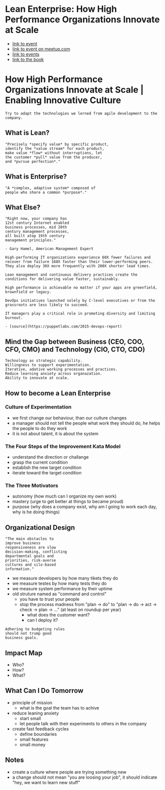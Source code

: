 # Lean Enterprise: How High Performance Organizations Innovate at Scale

* [link to event](http://info.thoughtworks.com/lean-enterprise-hh-okt-2015.html)
* [link to event on meetup.com](http://www.meetup.com/de/ThoughtWorks-Hamburg/events/225283414/)
* [link to events](https://www.thoughtworks.com/de/events)
* [link to the book](http://shop.oreilly.com/product/0636920030355.do)

# How High Performance Organizations Innovate at Scale | Enabling Innovative Culture

```
Try to adapt the technologies we lerned from agile development to the company.
```

## What is Lean?

```
"Precisely *specify value* by specific product,
identify the *value stream* for each product,
make value *flow* without interruptions, let
the customer *pull* value from the producer,
and *pursue perfection*."
```

## What is Enterprise?

```
"A *complex, adaptive system* composed of
people who share a common *purpose*."
```

## What Else?

```
"Right now, your company has
12st century Internet enabled
business processes, mid 20th
century management processes,
all built atop 19th century
management principles."

- Gary Hamel, American Management Expert
```

```
High-performing IT organizations experience 60X fewer failures and recover from failure 168X faster than their lower-performing peers. They also deploy 30X more frequently with 200X shorter lead times.

Lean management and continuous delivery practices create the conditions for delivering value faster, sustainably.

High performance is achievable no matter if your apps are greenfield, brownfield or legacy.

DevOps initiatives launched solely by C-level executives or from the grassroots are less likely to succeed.

IT managers play a critical role in promoting diversity and limiting burnout.

- [source](https://puppetlabs.com/2015-devops-report)
```

## Mind the Gap between Business (CEO, COO, CFO, CMO) and Technology (CIO, CTO, CDO)

```
Technology as strategic capability.
Willingness to support experimentation.
Iterative, adative working processes and practices.
Reduce learning anxiety across organazation.
Ability to innovate at scale.
```

## How to become a Lean Enterprise

### Culture of Experimentation

* we first change our behaviour, than our culture changes
* a manager should not tell the people what work they should do, he helps the people to do they work
* it is not about talent, it is about the system

### The Four Steps of the Improvement Kata Model

* understand the direction or challange
* grasp the current condition
* establish the new target condition
* iterate toward the target condition

### The Three Motivators

* autonomy (how much can I organize my own work)
* mastery (urge to get better at things to became proud)
* purpose (why does a company exist, why am I going to work each day, why is he doing things)

## Organizational Design

```
"The main obstacles to
improve business
responsiveness are slow
decision-making, conflicting
departmental goals and
priorities, risk-averse
cultures and silo-based
information."
```

* we measure developers by how many tikets they do
* we measure testes by how many tests they do
* we measure system performance by their uptime
* old struture named as "command and control"
    * you have to trust your people
    * stop the process madness from "plan -> do" to "plan -> do -> act -> check -> plan -> ..." (at least on roundup per year)
        * what does the customer want?
        * can I deploy it?

```
Adhering to budgeting rules
should not trump good
business goals.
```

## Impact Map

* Who?
* How?
* What?

## What Can I Do Tomorrow

* principle of mission
    * what is the goal the team has to achive
* reduce leaning anxiety
    * start small
    * let people talk with their experiments to others in the company
* create fast feedback cycles
    * define boundaries
    * small features
    * small money

## Notes

* create a culture where people are trying something new
* a change should not mean "you are loosing your job", it should indicate "hey, we want to learn new stuff"
